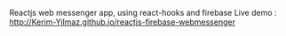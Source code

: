 Reactjs web messenger app, using react-hooks and firebase 
Live demo : http://Kerim-Yilmaz.github.io/reactjs-firebase-webmessenger
